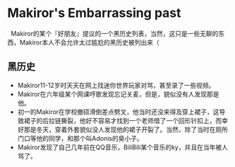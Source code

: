 # Makiror's Embarrassing past
&nbsp;&nbsp;Makiror的某个『好朋友』提议的一个黑历史列表，当然，这只是一些无聊的东西，Makiror本人不会允许太过尴尬的黑历史被列出来（

## 黑历史
+ Makiror11-12岁时天天在网上找迷你世界玩家对骂，甚至录了一些视频。
+ Makiror在六年级某个网课哼歌发现忘记关麦，但是，貌似没有人发现那是他。
+ 初一的Makiror在学校撤硕滑倒差点劈叉，他当时还没来得及穿上裙子，这导致裙子的后拉链撕裂，他好不容易才找到一个老师借了一个回形针扣上，而幸好那是冬天，穿着外套貌似没人发现他的裙子开裂了。当然，除了当时在厕所门口等他的同学，和那个叫Adonis的臭小子。
+ Makiror发现了自己几年前在QQ音乐，BiliBili某个音乐的ky，并且在当年被人骂了。
